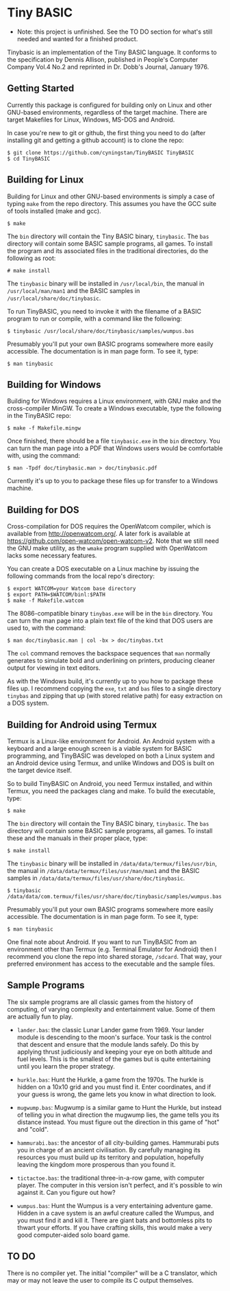 # Tiny BASIC

* Note: this project is unfinished. See the TO DO section for what's still needed and wanted for a finished product.

Tinybasic is an implementation of the Tiny BASIC language. It conforms to the specification by Dennis Allison, published in People's Computer Company Vol.4 No.2 and reprinted in Dr. Dobb's Journal, January 1976.

## Getting Started

Currently this package is configured for building only on Linux and other GNU-based environments, regardless of the target machine. There are target Makefiles for Linux, Windows, MS-DOS and Android.

In case you're new to git or github, the first thing you need to do (after installing git and getting a github account) is to clone the repo:

```
$ git clone https://github.com/cyningstan/TinyBASIC TinyBASIC
$ cd TinyBASIC
```

## Building for Linux

Building for Linux and other GNU-based environments is simply a case of typing `make` from the repo directory. This assumes you have the GCC suite of tools installed (make and gcc).

```
$ make
```

The `bin` directory will contain the Tiny BASIC binary, `tinybasic`. The `bas` directory will contain some BASIC sample programs, all games. To install the program and its associated files in the traditional directories, do the following as root:

```
# make install
```

The `tinybasic` binary will be installed in `/usr/local/bin`, the manual in `/usr/local/man/man1` and the BASIC samples in `/usr/local/share/doc/tinybasic`.

To run TinyBASIC, you need to invoke it with the filename of a BASIC program to run or compile, with a command like the following:

```
$ tinybasic /usr/local/share/doc/tinybasic/samples/wumpus.bas
```

Presumably you'll put your own BASIC programs somewhere more easily accessible. The documentation is in man page form. To see it, type:

```
$ man tinybasic
```

## Building for Windows

Building for Windows requires a Linux environment, with GNU make and the cross-compiler MinGW. To create a Windows executable, type the following in the TinyBASIC repo:

```
$ make -f Makefile.mingw
```

Once finished, there should be a file `tinybasic.exe` in the `bin` directory. You can turn the man page into a PDF that Windows users would be comfortable with, using the command:

```
$ man -Tpdf doc/tinybasic.man > doc/tinybasic.pdf
```

Currently it's up to you to package these files up for transfer to a Windows machine.

## Building for DOS

Cross-compilation for DOS requires the OpenWatcom compiler, which is available from <http://openwatcom.org/>. A later fork is available at <https://github.com/open-watcom/open-watcom-v2>. Note that we still need the GNU make utility, as the `wmake` program supplied with OpenWatcom lacks some necessary features.

You can create a DOS executable on a Linux machine by issuing the following commands from the local repo's directory:

```
$ export WATCOM=your Watcom base directory
$ export PATH=$WATCOM/binl:$PATH
$ make -f Makefile.watcom
```

The 8086-compatible binary `tinybas.exe` will be in the `bin` directory. You can turn the man page into a plain text file of the kind that DOS users are used to, with the command:

```
$ man doc/tinybasic.man | col -bx > doc/tinybas.txt
```

The `col` command removes the backspace sequences that `man` normally generates to simulate bold and underlining on printers, producing cleaner output for viewing in text editors.

As with the Windows build, it's currently up to you how to package these files up. I recommend copying the `exe`, `txt` and `bas` files to a single directory `tinybas` and zipping that up (with stored relative path) for easy extraction on a DOS system.

## Building for Android using Termux

Termux is a Linux-like environment for Android. An Android system with a keyboard and a large enough screen is a viable system for BASIC programming, and TinyBASIC was developed on both a Linux system and an Android device using Termux, and unlike Windows and DOS is built on the target device itself.

So to build TinyBASIC on Android, you need Termux installed, and within Termux, you need the packages clang and make. To build the executable, type:

```
$ make
```

The `bin` directory will contain the Tiny BASIC binary, `tinybasic`. The `bas` directory will contain some BASIC sample programs, all games. To install these and the manuals in their proper place, type:

```
$ make install
```

The `tinybasic` binary will be installed in `/data/data/termux/files/usr/bin`, the manual in `/data/data/termux/files/usr/man/man1` and the BASIC samples in `/data/data/termux/files/usr/share/doc/tinybasic`.

```
$ tinybasic /data/data/com.termux/files/usr/share/doc/tinybasic/samples/wumpus.bas
```

Presumably you'll put your own BASIC programs somewhere more easily accessible. The documentation is in man page form. To see it, type:

```
$ man tinybasic
```

One final note about Android. If you want to run TinyBASIC from an environment other than Termux (e.g. Terminal Emulator for Android) then I recommend you clone the repo into shared storage, `/sdcard`. That way, your preferred environment has access to the executable and the sample files.

## Sample Programs

The six sample programs are all classic games from the history of computing, of varying complexity and entertainment value. Some of them are actually fun to play.

* `lander.bas`: the classic Lunar Lander game from 1969. Your lander module is descending to the moon's surface. Your task is the control that descent and ensure that the module lands safely. Do this by applying thrust judiciously and keeping your eye on both altitude and fuel levels. This is the smallest of the games but is quite entertaining until you learn the proper strategy.

* `hurkle.bas`: Hunt the Hurkle, a game from the 1970s. The hurkle is hidden on a 10x10 grid and you must find it. Enter coordinates, and if your guess is wrong, the game lets you know in what direction to look.

* `mugwump.bas`: Mugwump is a similar game to Hunt the Hurkle, but instead of telling you in what direction the mugwump lies, the game tells you its distance instead. You must figure out the direction in this game of "hot" and "cold".

* `hammurabi.bas`: the ancestor of all city-building games. Hammurabi puts you in charge of an ancient civilisation. By carefully managing its resources you must build up its territory and population, hopefully leaving the kingdom more prosperous than you found it.

* `tictactoe.bas`: the traditional three-in-a-row game, with computer player. The computer in this version isn't perfect, and it's possible to win against it. Can you figure out how?

* `wumpus.bas`: Hunt the Wumpus is a very entertaining adventure game. Hidden in a cave system is an awful creature called the Wumpus, and you must find it and kill it. There are giant bats and bottomless pits to thwart your efforts. If you have crafting skills, this would make a very good computer-aided solo board game.

## TO DO

There is no compiler yet. The initial "compiler" will be a C translator, which may or may not leave the user to compile its C output themselves.